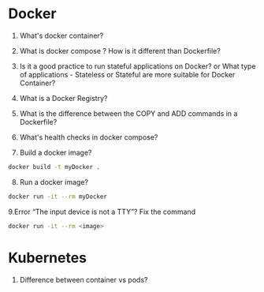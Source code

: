 # Docker

1. What's docker container?

2. What is docker compose ? How is it different than Dockerfile?

3. Is it a good practice to run stateful applications on Docker? or What type of applications - Stateless or Stateful are more suitable for Docker Container?

4. What is a Docker Registry?

5. What is the difference between the COPY and ADD commands in a Dockerfile?

6. What's health checks in docker compose?

7. Build a docker image?

```bash
docker build -t myDocker .
```

8. Run a docker image?

```bash
docker run -it --rm myDocker
```


9.Error “The input device is not a TTY”? Fix the command

```bash 
docker run -it --rm <image>
```

# Kubernetes

1. Difference between container vs pods?
